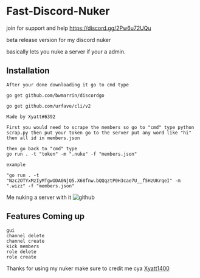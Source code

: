 # Fast-Discord-Nuker
join for support and help 
https://discord.gg/2Pw6u72UQu

beta release version for my discord nuker

basically lets you nuke a server if your a admin.

## Installation
```Download golang https://golang.org/
After your done downloading it go to cmd type

go get github.com/bwmarrin/discordgo

go get github.com/urfave/cli/v2

Made by Xyatt#6392

First you would need to scrape the members so go to "cmd" type python scrap.py then put your token go to the server put any word like "hi" then all id in members.json

then go back to "cmd" type 
go run . -t "token" -m ".nuke" -f "members.json"

example 

"go run . -t "Nzc2OTYxMzIyMTgwODA0NjQ5.X68fnw.bQQqztP0H3cae7U__f5HzUKrqeI" -m ".wizz" -f "members.json"
```


Me nuking a server with it
![github](https://cdn.discordapp.com/attachments/778786994763071489/779008313962004540/ezgif-1-b80ece187aca.gif)

## Features Coming up
```updates in future coming soon
gui
channel delete
channel create
kick members
role delete
role create
```

Thanks for using my nuker make sure to credit me
cya
[Xyatt1400](https://media0.giphy.com/media/inctcuuIJ9PvG/giphy.gif)
